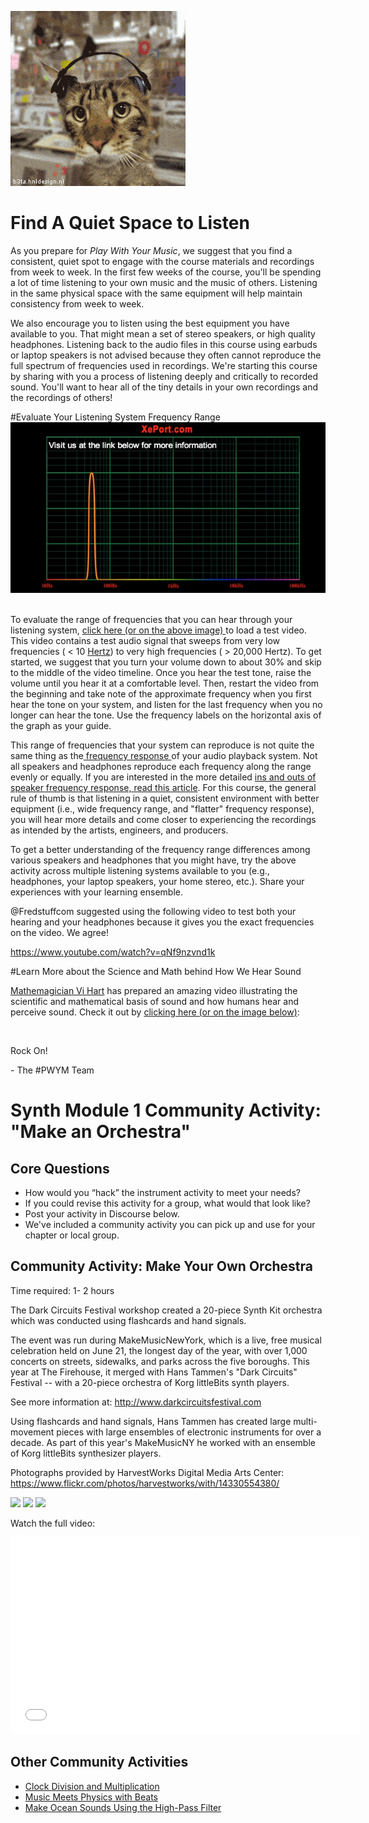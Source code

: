 ![](/Images/50dbfa8bd2c0358d.gif)
# Find A Quiet Space to Listen

As you prepare for <em>Play With Your Music</em>, we suggest that you find a consistent, quiet spot to engage with the course materials and recordings from week to week. In the first few weeks of the course, you'll be spending a lot of time listening to your own music and the music of others. Listening in the same physical space with the same equipment will help maintain consistency from week to week. </p><p>We also encourage you to listen using the best equipment you have available to you. That might mean a set of stereo speakers, or high quality headphones. Listening back to the audio files in this course using earbuds or laptop speakers is not advised because they often cannot reproduce the full spectrum of frequencies used in recordings. We're starting this course by sharing with you a process of listening deeply and critically to recorded sound. You'll want to hear all of the tiny details in your own recordings and the recordings of others!

#Evaluate Your Listening System Frequency Range
[![](/Images/f672e3f2d65e6fe4.png)](http://www.youtube.com/watch?v=cvBtQmY2B5I)
<a href="http://www.youtube.com/watch?v=cvBtQmY2B5I" target="_blank"><img alt="" src='/uploads/default/71/f672e3f2d65e6fe4.png' /></a>

To evaluate the range of frequencies that you can hear through your listening system, <a href="http://www.youtube.com/watch?v=cvBtQmY2B5I" target="_blank">click here (or on the above image) </a>to load a test video. This video contains a test audio signal that sweeps from very low frequencies ( &lt; 10 <a href="http://en.wikipedia.org/wiki/Hertz" target="_blank">Hertz</a>) to very high frequencies ( &gt; 20,000 Hertz). To get started, we suggest that you turn your volume down to about 30% and skip to the middle of the video timeline. Once you hear the test tone, raise the volume until you hear it at a comfortable level. Then, restart the video from the beginning and take note of the approximate frequency when you first hear the tone on your system, and listen for the last frequency when you no longer can hear the tone. Use the frequency labels on the horizontal axis of the graph as your guide. </p><p>This range of frequencies that your system can reproduce is not quite the same thing as the<a href="http://en.wikipedia.org/wiki/Frequency_response"> frequency response </a>of your audio playback system. Not all speakers and headphones reproduce each frequency along the range evenly or equally. If you are interested in the more detailed <a href="http://www.ecoustics.com/articles/understanding-speaker-frequency-response/" target="_blank">ins and outs of speaker frequency response, read this article</a>. For this course, the general rule of thumb is that listening in a quiet, consistent environment with better equipment (i.e., wide frequency range, and "flatter" frequency response), you will hear more details and come closer to experiencing the recordings as intended by the artists, engineers, and producers.</p><p>To get a better understanding of the frequency range differences among various speakers and headphones that you might have, try the above activity across multiple listening systems available to you (e.g., headphones, your laptop speakers, your home stereo, etc.). Share your experiences with your learning ensemble.</p>

@Fredstuffcom suggested using the following video to test both your hearing and your headphones because it gives you the exact frequencies on the video. We agree!

https://www.youtube.com/watch?v=qNf9nzvnd1k
 
#Learn More about the Science and Math behind How We Hear Sound

<a href="http://vihart.com/" target="_blank">Mathemagician Vi Hart</a> has prepared an amazing video illustrating the scientific and mathematical basis of sound and how humans hear and perceive sound. Check it out by <a href="http://www.youtube.com/watch?v=i_0DXxNeaQ0" target="_blank">clicking here (or on the image below</a><a href="http://www.youtube.com/watch?v=DE584rBHIXQ" target="_blank">)</a>:</p><p><a href="http://www.youtube.com/watch?v=i_0DXxNeaQ0" target="_blank"><img alt="" src='/uploads/default/72/66ab2ec0acd783d2.png' /></a></p><p> </p><p>Rock On!</p><p>- The #PWYM Team</p>



# Synth Module 1 Community Activity: "Make an Orchestra"

## Core Questions
- How would you “hack” the instrument activity to meet your needs?
- If you could revise this activity for a group, what would that look like?
- Post your activity in Discourse below. 
- We've included a community activity you can pick up and use for your chapter or local group. 

## Community Activity: Make Your Own Orchestra
Time required: 1- 2 hours

The Dark Circuits Festival workshop created a 20-piece Synth Kit orchestra which was conducted using flashcards and hand signals.

The event was run during MakeMusicNewYork, which is a live, free musical celebration held on June 21, the longest day of the year, with over 1,000 concerts on streets, sidewalks, and parks across the five boroughs. This year at The Firehouse, it merged with Hans Tammen's "Dark Circuits" Festival -- with a 20-piece orchestra of Korg littleBits synth players.

See more information at: http://www.darkcircuitsfestival.com

Using flashcards and hand signals, Hans Tammen has created large multi-movement pieces with large ensembles of electronic instruments for over a decade. As part of this year's MakeMusicNY he worked with an ensemble of Korg littleBits synthesizer players.

Photographs provided by HarvestWorks Digital Media Arts Center: 
https://www.flickr.com/photos/harvestworks/with/14330554380/

![](/Images/Orchestra%201.png)
![](/Images/Orchestra%202.png)
![](/Images/Orchestra%203.png)

Watch the full video:

<iframe width="560" height="315" src="//www.youtube.com/embed/pIQ-ipmw6cM" frameborder="0" allowfullscreen></iframe>

## Other Community Activities
- [Clock Division and Multiplication](http://littlebits.cc/browse-lessons/clock-division-with-littlebits)
- [Music Meets Physics with Beats](http://littlebits.cc/browse-lessons/music-meets-physics-with-beats)
- [Make Ocean Sounds Using the High-Pass Filter](http://littlebits.cc/projects/high-pass-filter)

